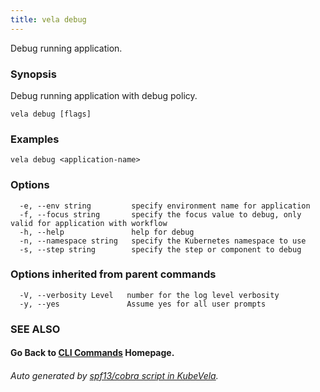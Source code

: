 ```yaml
---
title: vela debug
---
```


Debug running application.

### Synopsis

Debug running application with debug policy.

```
vela debug [flags]
```

### Examples

```
vela debug <application-name>
```

### Options

```
  -e, --env string         specify environment name for application
  -f, --focus string       specify the focus value to debug, only valid for application with workflow
  -h, --help               help for debug
  -n, --namespace string   specify the Kubernetes namespace to use
  -s, --step string        specify the step or component to debug
```

### Options inherited from parent commands

```
  -V, --verbosity Level   number for the log level verbosity
  -y, --yes               Assume yes for all user prompts
```

### SEE ALSO



#### Go Back to [CLI Commands](vela.md) Homepage.


###### Auto generated by [spf13/cobra script in KubeVela](https://github.com/kubevela/kubevela/tree/master/hack/docgen).
